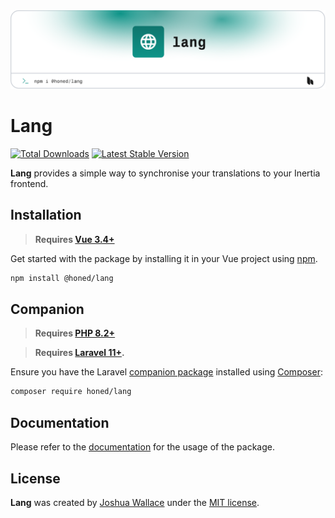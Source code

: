 <a href="https://honed.dev/lang">
    <picture>
        <source media="(prefers-color-scheme: dark)" srcset="art/header-dark.png">
        <img alt="" src="art/header-light.png">
    </picture>
</a>

# Lang

<p>
    <a href="https://www.npmjs.com/package/@honed/lang"><img src="https://img.shields.io/npm/dt/@honed/lang" alt="Total Downloads"></a>
    <a href="https://www.npmjs.com/package/@honed/lang"><img src="https://img.shields.io/npm/v/@honed/lang
" alt="Latest Stable Version"></a>
</p>

**Lang** provides a simple way to synchronise your translations to your Inertia frontend.

## Installation

> **Requires [Vue 3.4+](https://vuejs.org/releases/)**

Get started with the package by installing it in your Vue project using [npm](https://www.npmjs.com/).

```bash
npm install @honed/lang
```

## Companion

> **Requires [PHP 8.2+](https://php.net/releases/)**

> **Requires [Laravel 11+](https://laravel.com/docs/releases).**

Ensure you have the Laravel [companion package](https://github.com/honedlabs/lang) installed using [Composer](https://getcomposer.org/):

```bash
composer require honed/lang
```

## Documentation

Please refer to the [documentation](https://honed.dev/lang) for the usage of the package.

## License

**Lang** was created by [Joshua Wallace](https://joshua-wallace.com) under the [MIT license](https://opensource.org/licenses/MIT).